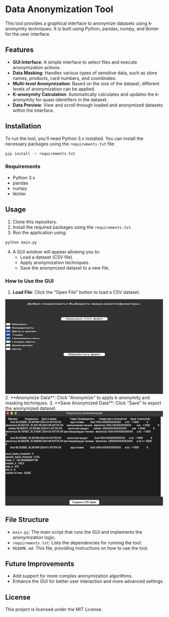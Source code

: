 # Data Anonymization Tool

This tool provides a graphical interface to anonymize datasets using k-anonymity techniques. It is built using Python, pandas, numpy, and tkinter for the user interface.

## Features

- **GUI Interface**: A simple interface to select files and execute anonymization actions.
- **Data Masking**: Handles various types of sensitive data, such as store names, products, card numbers, and coordinates.
- **Multi-level Anonymization**: Based on the size of the dataset, different levels of anonymization can be applied.
- **K-anonymity Calculation**: Automatically calculates and updates the k-anonymity for quasi-identifiers in the dataset.
- **Data Preview**: View and scroll through loaded and anonymized datasets within the interface.

## Installation

To run the tool, you'll need Python 3.x installed. You can install the necessary packages using the `requirements.txt` file:

```bash
pip install -r requirements.txt
```

### Requirements

- Python 3.x
- pandas
- numpy
- tkinter

## Usage

1. Clone this repository.
2. Install the required packages using the `requirements.txt`.
3. Run the application using:

```bash
python main.py
```

4. A GUI window will appear allowing you to:
   - Load a dataset (CSV file).
   - Apply anonymization techniques.
   - Save the anonymized dataset to a new file.

### How to Use the GUI

1. **Load File**: Click the "Open File" button to load a CSV dataset.
<img src="docs/image-1.png" alt="alt text" width="500" height="300">
2. **Anonymize Data**: Click "Anonymize" to apply k-anonymity and masking techniques.
3. **Save Anonymized Data**: Click "Save" to export the anonymized dataset.
<img src="docs/image-2.png" alt="alt text" width="500" height="300">

## File Structure

- `main.py`: The main script that runs the GUI and implements the anonymization logic.
- `requirements.txt`: Lists the dependencies for running the tool.
- `README.md`: This file, providing instructions on how to use the tool.

## Future Improvements

- Add support for more complex anonymization algorithms.
- Enhance the GUI for better user interaction and more advanced settings.

## License

This project is licensed under the MIT License.
